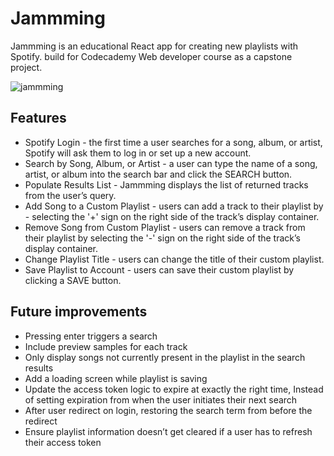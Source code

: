 # Jammming
Jammming is an educational React app for creating new playlists with Spotify.
build for Codecademy Web developer course as a capstone project.

![jammming](https://user-images.githubusercontent.com/19874536/87538481-f4125600-c6a4-11ea-9b10-9d50755b80e6.jpg)

## Features
- Spotify Login - the first time a user searches for a song, album, or artist, Spotify will ask them to log in or set up a new account.
- Search by Song, Album, or Artist - a user can type the name of a song, artist, or album into the search bar and click the SEARCH button.
- Populate Results List - Jammming displays the list of returned tracks from the user’s query.
- Add Song to a Custom Playlist - users can add a track to their playlist by - selecting the '+' sign on the right side of the track’s display container.
- Remove Song from Custom Playlist - users can remove a track from their playlist by selecting the '-' sign on the right side of the track’s display container.
- Change Playlist Title - users can change the title of their custom playlist.
- Save Playlist to Account - users can save their custom playlist by clicking a SAVE button.

## Future improvements
- Pressing enter triggers a search
- Include preview samples for each track
- Only display songs not currently present in the playlist in the search results
- Add a loading screen while playlist is saving
- Update the access token logic to expire at exactly the right time, Instead of setting expiration from when the user initiates their next search
- After user redirect on login, restoring the search term from before the redirect
- Ensure playlist information doesn’t get cleared if a user has to refresh their access token
